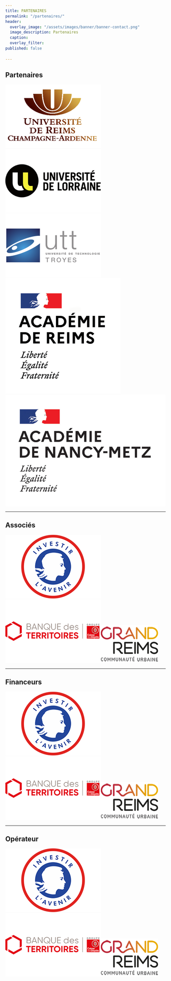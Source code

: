 ```yaml
---
title: PARTENAIRES
permalink: "/partenaires/"
header:
  overlay_image: "/assets/images/banner/banner-contact.png"
  image_description: Partenaires
  caption: 
  overlay_filter: 
published: false

---
```

## Partenaires

  
![](/uploads/urca.png)![](/uploads/ul.png)![](/uploads/utt.png)![](/uploads/2020_logo-ac-reims.png)![](/uploads/19_logoac_nancy_metz_sd.jpg)

***

## Associés

  
![](/uploads/investir-avenir.png)![](/uploads/banque-territoire.png)![](/uploads/grand-reims.png)

***

## Financeurs

  
![](/uploads/investir-avenir.png)![](/uploads/banque-territoire.png)![](/uploads/grand-reims.png)

***

## Opérateur

  
![](/uploads/investir-avenir.png)![](/uploads/banque-territoire.png)![](/uploads/grand-reims.png)